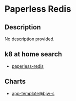 # Paperless Redis

## Description

No description provided.

## k8 at home search

- [paperless-redis](https://nanne.dev/k8s-at-home-search/#/paperless-redis)

## Charts

- [app-template@bjw-s](https://bjw-s.github.io/helm-charts/)
